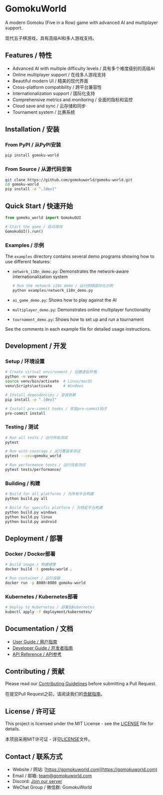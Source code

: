 # GomokuWorld

A modern Gomoku (Five in a Row) game with advanced AI and multiplayer support.

现代五子棋游戏，具有高级AI和多人游戏支持。

## Features / 特性

- Advanced AI with multiple difficulty levels / 具有多个难度级别的高级AI
- Online multiplayer support / 在线多人游戏支持
- Beautiful modern UI / 精美的现代界面
- Cross-platform compatibility / 跨平台兼容性
- Internationalization support / 国际化支持
- Comprehensive metrics and monitoring / 全面的指标和监控
- Cloud save and sync / 云存储和同步
- Tournament system / 比赛系统

## Installation / 安装

### From PyPI / 从PyPI安装

```bash
pip install gomoku-world
```

### From Source / 从源代码安装

```bash
git clone https://github.com/gomokuworld/gomoku-world.git
cd gomoku-world
pip install -e ".[dev]"
```

## Quick Start / 快速开始

```python
from gomoku_world import GomokuGUI

# Start the game / 启动游戏
GomokuGUI().run()
```

### Examples / 示例

The `examples` directory contains several demo programs showing how to use different features:

- `network_i18n_demo.py`: Demonstrates the network-aware internationalization system
  ```python
  # Run the network i18n demo / 运行网络国际化示例
  python examples/network_i18n_demo.py
  ```

- `ai_game_demo.py`: Shows how to play against the AI
- `multiplayer_demo.py`: Demonstrates online multiplayer functionality
- `tournament_demo.py`: Shows how to set up and run a tournament

See the comments in each example file for detailed usage instructions.

## Development / 开发

### Setup / 环境设置

```bash
# Create virtual environment / 创建虚拟环境
python -m venv venv
source venv/bin/activate  # Linux/macOS
venv\Scripts\activate     # Windows

# Install dependencies / 安装依赖
pip install -e ".[dev]"

# Install pre-commit hooks / 安装pre-commit钩子
pre-commit install
```

### Testing / 测试

```bash
# Run all tests / 运行所有测试
pytest

# Run with coverage / 运行覆盖率测试
pytest --cov=gomoku_world

# Run performance tests / 运行性能测试
pytest tests/performance/
```

### Building / 构建

```bash
# Build for all platforms / 为所有平台构建
python build.py all

# Build for specific platform / 为特定平台构建
python build.py windows
python build.py linux
python build.py android
```

## Deployment / 部署

### Docker / Docker部署

```bash
# Build image / 构建镜像
docker build -t gomoku-world .

# Run container / 运行容器
docker run -p 8080:8080 gomoku-world
```

### Kubernetes / Kubernetes部署

```bash
# Deploy to Kubernetes / 部署到Kubernetes
kubectl apply -f deployment/kubernetes/
```

## Documentation / 文档

- [User Guide / 用户指南](https://docs.gomokuworld.com/user/)
- [Developer Guide / 开发者指南](https://docs.gomokuworld.com/dev/)
- [API Reference / API参考](https://docs.gomokuworld.com/api/)

## Contributing / 贡献

Please read our [Contributing Guidelines](CONTRIBUTING.md) before submitting a Pull Request.

在提交Pull Request之前，请阅读我们的[贡献指南](CONTRIBUTING.md)。

## License / 许可证

This project is licensed under the MIT License - see the [LICENSE](LICENSE) file for details.

本项目采用MIT许可证 - 详见[LICENSE](LICENSE)文件。

## Contact / 联系方式

- Website / 网站: [https://gomokuworld.com](https://gomokuworld.com)
- Email / 邮箱: team@gomokuworld.com
- Discord: [Join our server](https://discord.gg/gomokuworld)
- WeChat Group / 微信群: GomokuWorld 